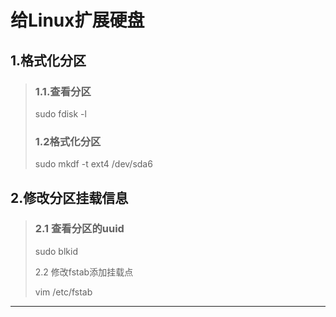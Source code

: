 # 给Linux扩展硬盘

## 1.格式化分区

> ### 1.1.查看分区
>
> sudo fdisk -l
>
> ### 1.2格式化分区
>
> sudo mkdf -t ext4 /dev/sda6

## 2.修改分区挂载信息

> ### 2.1 查看分区的uuid
>
> sudo blkid
>
> 2.2 修改fstab添加挂载点
>
> vim /etc/fstab

-----

